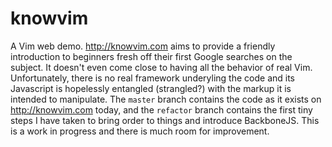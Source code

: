 knowvim
=======

A Vim web demo.  http://knowvim.com aims to provide a friendly introduction
to beginners fresh off their first Google searches on the subject.  It
doesn't even come close to having all the behavior of real Vim.
Unfortunately, there is no real framework underyling the code and its
Javascript is hopelessly entangled (strangled?) with the markup it is
intended to manipulate.  The `master` branch contains the code as
it exists on http://knowvim.com today, and the `refactor` branch
contains the first tiny steps I have taken to bring order to things and
introduce BackboneJS. This is a work in progress and there is much room for
improvement.

